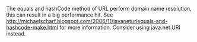 The equals and hashCode method of URL perform domain name resolution, this can result in a big performance hit. See http://michaelscharf.blogspot.com/2006/11/javaneturlequals-and-hashcode-make.html for more information. Consider using java.net.URI instead.
